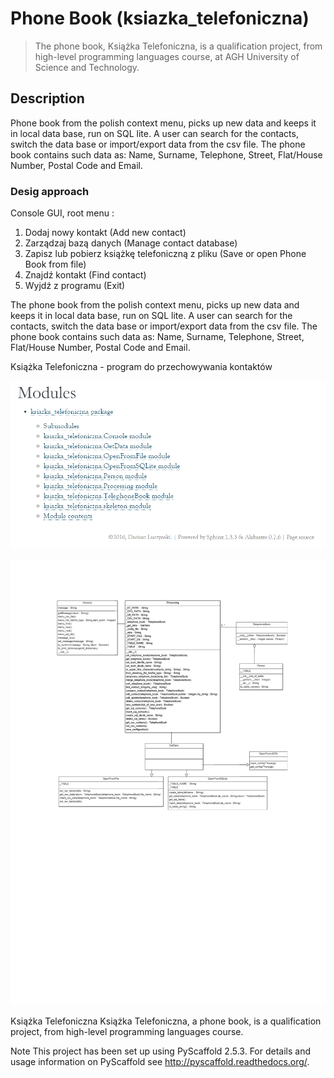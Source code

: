 # Phone Book (ksiazka_telefoniczna)

> The phone book, Książka Telefoniczna, is a qualification project, from high-level programming languages course,
at AGH University of Science and Technology.

## Description

Phone book from the polish context menu, picks up new data and keeps it in local data base, run on SQL lite. A user can search for the contacts, switch the data base or import/export data from the csv file. The phone book contains such data as: Name, Surname, Telephone, Street, Flat/House Number, Postal Code and Email.

### Desig approach

Console GUI, root menu :

1. Dodaj nowy kontakt (Add new contact)
2. Zarządzaj bazą danych (Manage contact database)
3. Zapisz lub pobierz książkę telefoniczną z pliku (Save or open Phone Book from file)
4. Znajdź kontakt (Find contact)
0. Wyjdź z programu (Exit)

The phone book from the polish context menu, picks up new data and keeps it in local data base, run on SQL lite. A user can search for the contacts, switch the data base or import/export data from the csv file. The phone book contains such data as: Name, Surname, Telephone, Street, Flat/House Number, Postal Code and Email.

Książka Telefoniczna - program do przechowywania kontaktów

![PhoneBook modules](https://github.com/LuczynskiDar/PhoneBook/blob/master/Img/PhoneBook_modules.PNG)

![UML diagram](https://github.com/LuczynskiDar/PhoneBook/blob/master/Img/Uml.png)

Książka Telefoniczna
Książka Telefoniczna, a phone book, is a qualification project, from high-level programming languages course.



Note
This project has been set up using PyScaffold 2.5.3. For details and usage information on PyScaffold see http://pyscaffold.readthedocs.org/.
